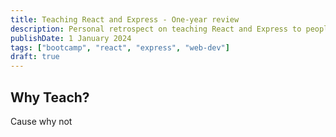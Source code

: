 ```yaml
---
title: Teaching React and Express - One-year review
description: Personal retrospect on teaching React and Express to people with no programming background.
publishDate: 1 January 2024
tags: ["bootcamp", "react", "express", "web-dev"]
draft: true
---
```


## Why Teach?

Cause why not
